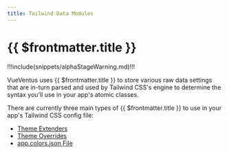 ```yaml
---
title: Tailwind Data Modules
---
```


<script setup>
    import DocsPackageVersion from '../../../src/views/compos/DocsPackageVersion.vue'
</script>





# {{ $frontmatter.title }}

!!!include(snippets/alphaStageWarning.md)!!!

VueVentus uses {{ $frontmatter.title }} to store various raw data settings that are in-turn parsed and used by Tailwind CSS's engine to determine the syntax you'll use in your app's atomic classes.

There are currently three main types of {{ $frontmatter.title }} to use in your app's Tailwind CSS config file:

* [Theme Extenders](/modules/data/theme-extenders)
* [Theme Overrides](/modules/data/theme-overrides)
* [app.colors.json File](/modules/data/app-colors-json)





<DocsPackageVersion/>
